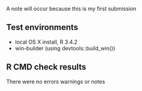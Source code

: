 A note will occur because this is my first submission

## Test environments

* local OS X install, R 3.4.2
* win-builder (using devtools::build_win())

## R CMD check results

There were no errors warnings or notes
